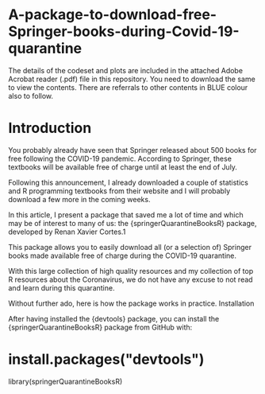 # A-package-to-download-free-Springer-books-during-Covid-19-quarantine
The details of the codeset and plots are included in the attached Adobe Acrobat reader (.pdf) file in this repository. 
You need to download the same to view the contents. There are referrals to other contents in BLUE colour also to follow.

Introduction
==============
You probably already have seen that Springer released about 500 books for free following the COVID-19 pandemic. According to Springer, these textbooks will be available free of charge until at least the end of July.

Following this announcement, I already downloaded a couple of statistics and R programming textbooks from their website and I will probably download a few more in the coming weeks.

In this article, I present a package that saved me a lot of time and which may be of interest to many of us: the {springerQuarantineBooksR} package, developed by Renan Xavier Cortes.1

This package allows you to easily download all (or a selection of) Springer books made available free of charge during the COVID-19 quarantine.

With this large collection of high quality resources and my collection of top R resources about the Coronavirus, we do not have any excuse to not read and learn during this quarantine.

Without further ado, here is how the package works in practice.
Installation

After having installed the {devtools} package, you can install the {springerQuarantineBooksR} package from GitHub with:

# install.packages("devtools")

library(springerQuarantineBooksR)

